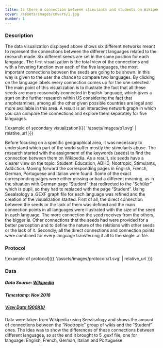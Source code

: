 ```yaml
---
title: Is there a connection between stimulants and students on Wikipedia? Which language is more connected?
cover: /assets/images/covers/1.jpg
number: 1
---
```

### Description
The data visualization displayed above shows six different networks meant to represent the connections between the different languages related to the research made. Six different seeds are set in the same position for each language. The first visualization is the total view of the connections and with a hovering function over each of the five languages, the most important connections between the seeds are going to be shown. In this way is given to the user the chance to compare two languages. By clicking on the language labels every connection comes up for the one selected. The main point of this visualization is to illustrate the fact that all these seeds are more reasonably connected in English language, which gives a start on the further research within US considering the fact that amphetamines, among all the other given possible countries are legal and more available in this area. A result is an interactive network graph in which you can compare the connections and explore them separately for five languages.



![example of secondary visualization]({{ '/assets/images/p1.svg' | relative_url }})

Before focusing on a specific geographical area, it was necessary to understand which part of the world suffer mostly the stimulants abuse. The research started with the assignment of the keywords (seeds) to find the connection between them on Wikipedia. As a result, six seeds have a clearer view on the topic: Student, Education, ADHD, Nootropic, Stimulants, Addiction. Moving forward the corresponding pages in English, French, German, Portuguese and Italian were found. Some of the exact corresponding pages were either missing or had a different meaning, as in the situation with German page “Student” that redirected to the “Schüler” which is pupil, so they had to replaced with the page “Student”. Using Seealsology a .GEXF graph file for each language was refined and the creation of the visualization started. First of all, the direct connection between the seeds or the lack of them was defined and the main connection points in all languages were illustrated with the size of the seed in each language. The more connection the seed receives from the others, the bigger is. Other connections that the seeds had were provided for a better perception and to define the nature of the relations with other seeds or the lack of it. Secondly, all the direct connections and connection points were combined for every language transferring it all to the single .ai file.

### Protocol
![example of protocol]({{ '/assets/images/protocols/1.svg' | relative_url }})



### Data
##### Data Source: [Wikipedia](https://www.wikipedia.org/)
##### Timestamp: Nov 2018
##### [View Data (900Kb)](/assets/data/Protocol_1/)
Data were taken from Wikipedia using Seealsology and shows the amount of connections between the “Nootropic” group of wikis and the “Student” ones. The idea was to show the differences of these connections between different languages, so at the end it brought to 5 .gexf file, one for language: English, French, German, Italian and Portuguese.                                                                                                                                                                                                                                                                                                                                                                                                                                                                                                                                                                                                                                                                                                                                                                                                                                                                                                                                                                                                                                                                                                                                                                                                                                                                                                                                                                                                                                                                                                                                                                                                                                                                                                                                                                                                                                                                                                                                                                                                                                                                                                                                                                                                                                                                                                                                                                                                                                                                                                                                                                                                                                                                                                    
